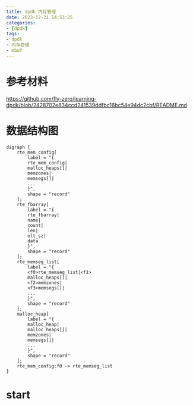 ```yaml
---
title: dpdk 内存管理
date: 2023-12-21 14:53:25
categories:
- [dpdk]
tags:
- dpdk
- 内存管理
- mbuf
---
```


# 参考材料
https://github.com/fly-zero/learning-dpdk/blob/2428702e834ccd241539ddfbc16bc54e94dc2cbf/README.md

# 数据结构图
```graphviz
digraph {
	rte_mem_config[
		label = "{
		rte_mem_config|
        malloc_heaps[]|
		memzones|
		memsegs[]|
		...
		}",
		shape = "record"
	];
	rte_fbarray[
		label = "{
		rte_fbarray|
        name|
		count|
		len|
		elt_sz|
		data
		}",
		shape = "record"
	];
	rte_memseg_list[
		label = "{
		<f0>rte_memseg_list|<f1>
        malloc_heaps[]|
		<f2>memzones|
		<f3>memsegs[]|
		...
		}",
		shape = "record"
	];
	malloc_heap[
		label = "{
		malloc_heap|
        malloc_heaps[]|
		memzones|
		memsegs[]|
		...
		}",
		shape = "record"
	];
	rte_mem_config:f0 -> rte_memseg_list
}
```
# start



